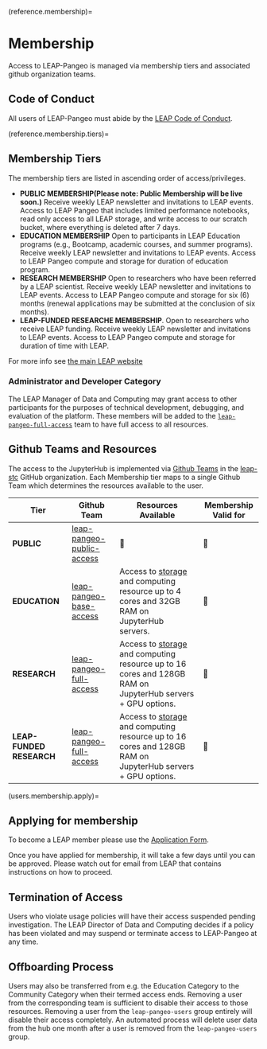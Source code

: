 (reference.membership)=

# Membership

Access to LEAP-Pangeo is managed via membership tiers and associated github organization teams.

## Code of Conduct

All users of LEAP-Pangeo must abide by the [LEAP Code of Conduct](https://leap.columbia.edu/wp-content/uploads/2023/05/LEAP-Code-of-Conduct_V1_October-2022.pdf).

(reference.membership.tiers)=

## Membership Tiers

The membership tiers are listed in ascending order of access/privileges.

- **PUBLIC MEMBERSHIP(Please note: Public Membership will be live soon.)**  Receive weekly LEAP newsletter and invitations to LEAP events. Access to LEAP Pangeo that includes limited performance notebooks, read only access to all LEAP storage, and write access to our scratch bucket, where everything is deleted after 7 days.
- **EDUCATION MEMBERSHIP**  Open to participants in LEAP Education programs (e.g., Bootcamp, academic courses, and summer programs). Receive weekly LEAP newsletter and invitations to LEAP events. Access to LEAP Pangeo compute and storage for duration of education program.
- **RESEARCH MEMBERSHIP** Open to researchers who have been referred by a LEAP scientist. Receive weekly LEAP newsletter and invitations to LEAP events. Access to LEAP Pangeo compute and storage for six (6) months (renewal applications may be submitted at the conclusion of six months).
- **LEAP-FUNDED RESEARCHE MEMBERSHIP**. Open to researchers who receive LEAP funding. Receive weekly LEAP newsletter and invitations to LEAP events. Access to LEAP Pangeo compute and storage for duration of time with LEAP.

For more info see [the main LEAP website](https://leap.columbia.edu/research-home/leap-pangeo/)

### Administrator and Developer Category

The LEAP Manager of Data and Computing may grant access to other participants for
the purposes of technical development, debugging, and evaluation of the platform. These members will be added to the [`leap-pangeo-full-access`](https://github.com/orgs/leap-stc/teams/leap-pangeo-full-access) team to have full access to all resources.

## Github Teams and Resources

The access to the JupyterHub is implemented via [Github Teams](https://docs.github.com/en/organizations/organizing-members-into-teams/about-teams) in the [leap-stc](https://github.com/orgs/leap-stc/teams) GitHub organization. Each Membership tier maps to a single Github Team which determines the resources available to the user.

| Tier                     | Github Team                                                                                   | Resources Available                                                                                                                            | Membership Valid for |
| ------------------------ | --------------------------------------------------------------------------------------------- | ---------------------------------------------------------------------------------------------------------------------------------------------- | -------------------- |
| **PUBLIC**               | [leap-pangeo-public-access](https://github.com/orgs/leap-stc/teams/leap-pangeo-public-access) | 🚧                                                                                                                                              | 🚧                    |
| **EDUCATION**            | [leap-pangeo-base-access](https://github.com/orgs/leap-stc/teams/leap-pangeo-base-access)     | Access to [storage](reference.infrastructure.buckets) and computing resource up to 4 cores and 32GB RAM on JupyterHub servers.                 | 🚧                    |
| **RESEARCH**             | [leap-pangeo-full-access](https://github.com/orgs/leap-stc/teams/leap-pangeo-full-access)     | Access to [storage](reference.infrastructure.buckets) and computing resource up to 16 cores and 128GB RAM on JupyterHub servers + GPU options. | 🚧                    |
| **LEAP-FUNDED RESEARCH** | [leap-pangeo-full-access](https://github.com/orgs/leap-stc/teams/leap-pangeo-full-access)     | Access to [storage](reference.infrastructure.buckets) and computing resource up to 16 cores and 128GB RAM on JupyterHub servers + GPU options. | 🚧                    |

(users.membership.apply)=

## Applying for membership

To become a LEAP member please use the [Application Form](https://forms.gle/RpeaMZh5btTdZtzu8).

Once you have applied for membership, it will take a few days until you can be approved. Please watch out for email from LEAP that contains instructions on how to proceed.

## Termination of Access

Users who violate usage policies will have their access suspended pending investigation.
The LEAP Director of Data and Computing decides if a policy has been violated and
may suspend or terminate access to LEAP-Pangeo at any time.

## Offboarding Process

Users may also be transferred from e.g. the Education Category to the Community Category
when their termed access ends.
Removing a user from the corresponding team is sufficient to disable their access
to those resources.
Removing a user from the `leap-pangeo-users` group entirely will disable their access
completely.
An automated process will delete user data from the hub one month after a user
is removed from the `leap-pangeo-users` group.
